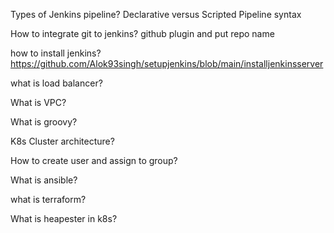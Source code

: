 Types of Jenkins pipeline?
Declarative versus Scripted Pipeline syntax

How to integrate git to jenkins?
github plugin and put repo name

how to install jenkins?
https://github.com/Alok93singh/setupjenkins/blob/main/installjenkinsserver

what is load balancer?

What is VPC?

What is groovy?

K8s Cluster architecture?

How to create user and assign to group?

What is ansible?

what is terraform?

What is heapester in k8s?

